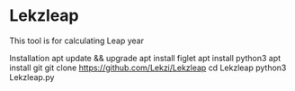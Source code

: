 # Lekzleap
This tool is for calculating Leap year

Installation
apt update && upgrade
apt install figlet
apt install python3
apt install git
git clone https://github.com/Lekzi/Lekzleap
cd Lekzleap
python3 Lekzleap.py


